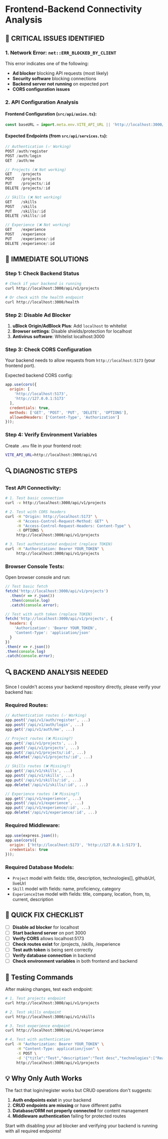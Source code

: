 # Frontend-Backend Connectivity Analysis

## 🚨 **CRITICAL ISSUES IDENTIFIED**

### 1. **Network Error: `net::ERR_BLOCKED_BY_CLIENT`**
This error indicates one of the following:
- **Ad blocker** blocking API requests (most likely)
- **Security software** blocking connections
- **Backend server not running** on expected port
- **CORS configuration issues**

### 2. **API Configuration Analysis**

#### Frontend Configuration (`src/api/axios.ts`):
```javascript
const baseURL = import.meta.env.VITE_API_URL || 'http://localhost:3000/api/v1';
```

#### Expected Endpoints (from `src/api/services.ts`):
```javascript
// Authentication (✅ Working)
POST /auth/register
POST /auth/login
GET  /auth/me

// Projects (❌ Not working)
GET    /projects
POST   /projects
PUT    /projects/:id
DELETE /projects/:id

// Skills (❌ Not working)
GET    /skills
POST   /skills
PUT    /skills/:id
DELETE /skills/:id

// Experience (❌ Not working)
GET    /experience
POST   /experience
PUT    /experience/:id
DELETE /experience/:id
```

## 🔧 **IMMEDIATE SOLUTIONS**

### **Step 1: Check Backend Status**
```bash
# Check if your backend is running
curl http://localhost:3000/api/v1/projects

# Or check with the health endpoint
curl http://localhost:3000/health
```

### **Step 2: Disable Ad Blocker**
1. **uBlock Origin/AdBlock Plus**: Add `localhost` to whitelist
2. **Browser settings**: Disable shields/protection for localhost
3. **Antivirus software**: Whitelist localhost:3000

### **Step 3: Check CORS Configuration**
Your backend needs to allow requests from `http://localhost:5173` (your frontend port).

Expected backend CORS config:
```javascript
app.use(cors({
  origin: [
    'http://localhost:5173',
    'http://127.0.0.1:5173'
  ],
  credentials: true,
  methods: ['GET', 'POST', 'PUT', 'DELETE', 'OPTIONS'],
  allowedHeaders: ['Content-Type', 'Authorization']
}));
```

### **Step 4: Verify Environment Variables**
Create `.env` file in your frontend root:
```bash
VITE_API_URL=http://localhost:3000/api/v1
```

## 🔍 **DIAGNOSTIC STEPS**

### **Test API Connectivity:**
```bash
# 1. Test basic connection
curl -v http://localhost:3000/api/v1/projects

# 2. Test with CORS headers
curl -H "Origin: http://localhost:5173" \
     -H "Access-Control-Request-Method: GET" \
     -H "Access-Control-Request-Headers: Content-Type" \
     -X OPTIONS \
     http://localhost:3000/api/v1/projects

# 3. Test authenticated endpoint (replace TOKEN)
curl -H "Authorization: Bearer YOUR_TOKEN" \
     http://localhost:3000/api/v1/projects
```

### **Browser Console Tests:**
Open browser console and run:
```javascript
// Test basic fetch
fetch('http://localhost:3000/api/v1/projects')
  .then(r => r.json())
  .then(console.log)
  .catch(console.error);

// Test with auth token (replace TOKEN)
fetch('http://localhost:3000/api/v1/projects', {
  headers: {
    'Authorization': 'Bearer YOUR_TOKEN',
    'Content-Type': 'application/json'
  }
})
.then(r => r.json())
.then(console.log)
.catch(console.error);
```

## 🔍 **BACKEND ANALYSIS NEEDED**

Since I couldn't access your backend repository directly, please verify your backend has:

### **Required Routes:**
```javascript
// Authentication routes (✅ Working)
app.post('/api/v1/auth/register', ...)
app.post('/api/v1/auth/login', ...)
app.get('/api/v1/auth/me', ...)

// Project routes (❌ Missing?)
app.get('/api/v1/projects', ...)
app.post('/api/v1/projects', ...)
app.put('/api/v1/projects/:id', ...)
app.delete('/api/v1/projects/:id', ...)

// Skills routes (❌ Missing?)
app.get('/api/v1/skills', ...)
app.post('/api/v1/skills', ...)
app.put('/api/v1/skills/:id', ...)
app.delete('/api/v1/skills/:id', ...)

// Experience routes (❌ Missing?)
app.get('/api/v1/experience', ...)
app.post('/api/v1/experience', ...)
app.put('/api/v1/experience/:id', ...)
app.delete('/api/v1/experience/:id', ...)
```

### **Required Middleware:**
```javascript
app.use(express.json());
app.use(cors({
  origin: ['http://localhost:5173', 'http://127.0.0.1:5173'],
  credentials: true
}));
```

### **Required Database Models:**
- `Project` model with fields: title, description, technologies[], githubUrl, liveUrl
- `Skill` model with fields: name, proficiency, category
- `ExperienceItem` model with fields: title, company, location, from, to, current, description

## 🎯 **QUICK FIX CHECKLIST**

- [ ] **Disable ad blocker** for localhost
- [ ] **Start backend server** on port 3000
- [ ] **Verify CORS** allows localhost:5173
- [ ] **Check routes exist** for /projects, /skills, /experience
- [ ] **Test auth token** is being sent correctly
- [ ] **Verify database connection** in backend
- [ ] **Check environment variables** in both frontend and backend

## 🚀 **Testing Commands**

After making changes, test each endpoint:

```bash
# 1. Test projects endpoint
curl http://localhost:3000/api/v1/projects

# 2. Test skills endpoint  
curl http://localhost:3000/api/v1/skills

# 3. Test experience endpoint
curl http://localhost:3000/api/v1/experience

# 4. Test with authentication
curl -H "Authorization: Bearer YOUR_TOKEN" \
     -H "Content-Type: application/json" \
     -X POST \
     -d '{"title":"Test","description":"Test desc","technologies":["React"]}' \
     http://localhost:3000/api/v1/projects
```

## 💡 **Why Only Auth Works**

The fact that login/register works but CRUD operations don't suggests:
1. **Auth endpoints exist** in your backend
2. **CRUD endpoints are missing** or have different paths
3. **Database/ORM not properly connected** for content management
4. **Middleware authentication** failing for protected routes

Start with disabling your ad blocker and verifying your backend is running with all required endpoints!